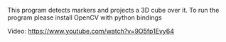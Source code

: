This program detects markers and projects a 3D cube over it. To run the program please install OpenCV with python bindings

Video: https://www.youtube.com/watch?v=9O5fp1Evy64

